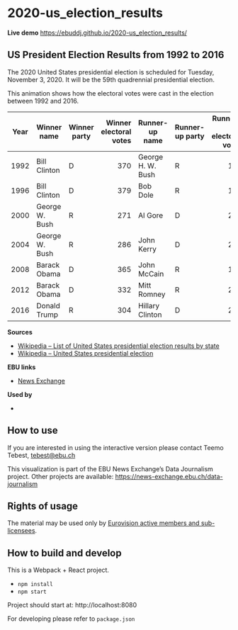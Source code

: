 # 2020-us_election_results

**Live demo** https://ebuddj.github.io/2020-us_election_results/

## US President Election Results from 1992 to 2016

The 2020 United States presidential election is scheduled for Tuesday, November 3, 2020. It will be the 59th quadrennial presidential election. 

This animation shows how the electoral votes were cast in the election between 1992 and 2016.

| Year | Winner name    | Winner party | Winner electoral votes | Runner-up name    | Runner-up party | Runner-up electoral votes |
| ---- | -------------- | ------------- | ---------------------:| ------------------| --------------- | -------------------------:|
| 1992 | Bill Clinton   | D             | 370                   | George H. W. Bush | R               | 168                       |
| 1996 | Bill Clinton   | D             | 379                   | Bob Dole          | R               | 159                       |
| 2000 | George W. Bush | R             | 271                   | Al Gore           | D               | 266                       |
| 2004 | George W. Bush | R             | 286                   | John Kerry        | D               | 251                       |
| 2008 | Barack Obama   | D             | 365                   | John McCain       | R               | 173                       |
| 2012 | Barack Obama   | D             | 332                   | Mitt Romney       | R               | 206                       |
| 2016 | Donald Trump   | R             | 304                   | Hillary Clinton   | D               | 227                       |

**Sources**
* [Wikipedia – List of United States presidential election results by state](https://en.wikipedia.org/wiki/List_of_United_States_presidential_election_results_by_state)
* [Wikipedia – United States presidential election](https://en.wikipedia.org/wiki/United_States_presidential_election)

**EBU links**
* [News Exchange](https://news-exchange.ebu.ch/item_detail/90c2d863cfbb4824de269954e7b7f9fd/2020_21044913)

**Used by**
* []()

## How to use

If you are interested in using the interactive version please contact Teemo Tebest, tebest@ebu.ch

This visualization is part of the EBU News Exchange’s Data Journalism project. Other projects are available: https://news-exchange.ebu.ch/data-journalism

## Rights of usage

The material may be used only by [Eurovision active members and sub-licensees](https://www.ebu.ch/eurovision-news/members-and-sublicensees).

## How to build and develop

This is a Webpack + React project.

* `npm install`
* `npm start`

Project should start at: http://localhost:8080

For developing please refer to `package.json`